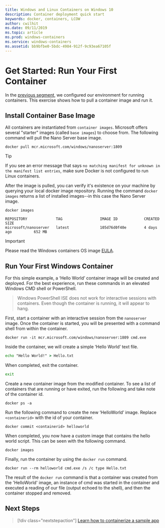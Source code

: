 ```yaml
---
title: Windows and Linux Containers on Windows 10
description: Container deployment quick start
keywords: docker, containers, LCOW
author: cwilhit
ms.date: 09/11/2019
ms.topic: article
ms.prod: windows-containers
ms.service: windows-containers
ms.assetid: bb9bfbe0-5bdc-4984-912f-9c93ea67105f
---
```


# Get Started: Run Your First Container

In the [previous segment](./set-up-environment.md), we configured our environment for running containers. This exercise shows how to pull a container image and run it.

## Install Container Base Image

All containers are instantiated from `container images`. Microsoft offers several "starter" images (called `base images`) to choose from. The following command will pull the Nano Server base image.

```console
docker pull mcr.microsoft.com/windows/nanoserver:1809
```

> [!TIP]
> If you see an error message that says `no matching manifest for unknown in the manifest list entries`, make sure Docker is not configured to run Linux containers.

After the image is pulled, you can verify it's existence on your machine by querying your local docker image repository. Running the command `docker images` returns a list of installed images--in this case the Nano Server image.

```console
docker images

REPOSITORY             TAG                 IMAGE ID            CREATED             SIZE
microsoft/nanoserver   latest              105d76d0f40e        4 days ago          652 MB
```

> [!IMPORTANT]
> Please read the Windows containers OS image [EULA](../images-eula.md).

## Run Your First Windows Container

For this simple example, a ‘Hello World’ container image will be created and deployed. For the best experience, run these commands in an elevated Windows CMD shell or PowerShell.

> Windows PowerShell ISE does not work for interactive sessions with containers. Even though the container is running, it will appear to hang.

First, start a container with an interactive session from the `nanoserver` image. Once the container is started, you will be presented with a command shell from within the container.  

```console
docker run -it mcr.microsoft.com/windows/nanoserver:1809 cmd.exe
```

Inside the container, we will create a simple ‘Hello World’ text file.

```cmd
echo "Hello World!" > Hello.txt
```   

When completed, exit the container.

```cmd
exit
```

Create a new container image from the modified container. To see a list of containers that are running or have exited, run the following and take note of the container id.

```console
docker ps -a
```

Run the following command to create the new ‘HelloWorld’ image. Replace `<containerid>` with the id of your container.

```console
docker commit <containerid> helloworld
```

When completed, you now have a custom image that contains the hello world script. This can be seen with the following command.

```console
docker images
```

Finally, run the container by using the `docker run` command.

```console
docker run --rm helloworld cmd.exe /s /c type Hello.txt
```

The result of the `docker run` command is that a container was created from the 'HelloWorld' image, an instance of cmd was started in the container and executed a reading of our file (output echoed to the shell), and then the container stopped and removed.

## Next Steps

> [!div class="nextstepaction"]
> [Learn how to containerize a sample app](./building-sample-app.md)
